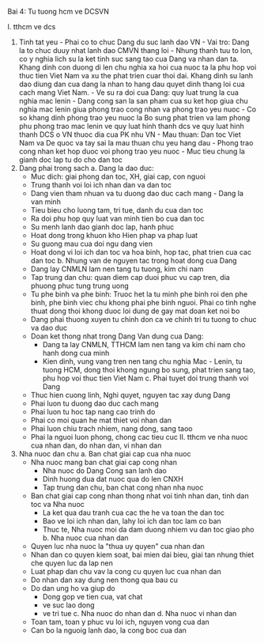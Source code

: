 Bai 4: Tu tuong hcm ve DCSVN

I. tthcm ve dcs
  1. Tinh tat yeu
    - Phai co to chuc Dang du suc lanh dao VN
    - Vai tro: Dang la to chuc duuy nhat lanh dao CMVN thang loi
    - Nhung thanh tuu to lon, co y nghia lich su la ket tinh suc sang tao cua Dang va nhan dan ta. Khang dinh con duong di len chu nghia xa hoi cua nuoc ta la phu hop voi thuc tien Viet Nam va xu the phat trien cuar thoi dai. Khang dinh su lanh dao diung dan cua dang la nhan to hang dau quyet dinh thang loi cua cach mang Viet Nam.
    - Ve su ra doi cua Dang: quy luat trung la cua nghia mac lenin
    - Dang cong san la san pham cua su ket hop giua chu nghia mac lenin giua phong trao cong nhan va phong trao yeu nuoc
    - Co so khang dinh phong trao yeu nuoc la Bo sung phat trien va lam phong phu phong trao mac lenin ve quy luat hinh thanh dcs ve quy luat hinh thanh DCS o VN thuoc dia cua PK nhu VN
    - Mau thuan: Dan toc Viet Nam va De quoc va tay sai la mau thuan chu yeu hang dau
    - Phong trao cong nhan ket hop duoc voi phong trao yeu nuoc
    - Muc tieu chung la gianh doc lap tu do cho dan toc
  2. Dang phai trong sach
    a. Dang la dao duc:
      + Muc dich: giai phong dan toc, XH, giai cap, con nguoi
      + Trung thanh voi loi ich nhan dan va dan toc
      + Dang vien tham nhuan va tu duong dao duc cach mang
    - Dang la van minh
      + Tieu bieu cho luong tam, tri tue, danh du cua dan toc
      + Ra doi phu hop quy luat van minh tien bo cua dan toc
      + Su menh lanh dao gianh doc lap, hanh phuc
      + Hoat dong trong khuon kho Hien phap va phap luat
      + Su guong mau cua doi ngu dang vien
      + Hoat dong vi loi ich dan toc va hoa binh, hop tac, phat trien cua cac dan toc
    b. Nhung van de nguyen tac trong hoat dong cua Dang
      - Dang lay CNMLN lam nen tang tu tuong, kim chi nam
      - Tap trung dan chu: quan diem cap duoi phuc vu cap tren, dia phuong phuc tung trung uong
      - Tu phe binh va phe binh: Truoc het la tu minh phe binh roi den phe binh, phe binh viec chu khong phai phe binh nguoi. Phai co tinh nghe thuat dong thoi khong duoc loi dung de gay mat doan ket noi bo
      - Dang phai thuong xuyen tu chinh don ca ve chinh tri tu tuong to chuc va dao duc
      - Doan ket thong nhat trong Dang
      Van dung cua Dang:
        + Dang ta lay CNMLN, TTHCM lam nen tang va kim chi nam cho hanh dong cua minh
        + Kien dinh, vung vang tren nen tang chu nghia Mac - Lenin, tu tuong HCM, dong thoi khong ngung bo sung, phat trien sang tao, phu hop voi thuc tien Viet Nam
    c. Phai tuyet doi trung thanh voi Dang
      - Thuc hien cuong linh, Nghi quyet, nguyen tac xay dung Dang
      - Phai luon tu duong dao duc cach mang
      - Phai luon tu hoc tap nang cao trinh do
      - Phai co moi quan he mat thiet voi nhan dan
      - Phai luon chiu trach nhiem, nang dong, sang taoo
      - Phai la nguoi luon phong, chong cac tieu cuc
II. tthcm ve nha nuoc cua nhan dan, do nhan dan, vi nhan dan
  1. Nha nuoc dan chu
    a. Ban chat giai cap cua nha nuoc
      * Nha nuoc mang ban chat giai cap cong nhan
        - Nha nuoc do Dang Cong san lanh dao
        - Dinh huong dua dat nuoc qua do len CNXH
        - Tap trung dan chu, ban chat cong nhan nha nuoc
      * Ban chat giai cap cong nhan thong nhat voi tinh nhan dan, tinh dan toc va Nha nuoc
        - La ket qua dau tranh cua cac the he va toan the dan toc
        - Bao ve loi ich nhan dan, lahy loi ich dan toc lam co ban
        - Thuc te, Nha nuoc moi da dam duong nhiem vu dan toc giao pho
    b. Nha nuoc cua nhan dan
      - Quyen luc nha nuoc la "thua uy quyen" cua nhan dan
      - Nhan dan co quyen kiem soat, bai mien dai bieu, giai tan nhung thiet che quyen luc da lap nen
      - Luat phap dan chu vav la cong cu quyen luc cua nhan dan
      - Do nhan dan xay dung nen thong qua bau cu
      - Do dan ung ho va giup do
        + Dong gop ve tien cua, vat chat
        + ve suc lao dong
        + ve tri tue
    c. Nha nuoc do nhan dan
    d. Nha nuoc vi nhan dan
      - Toan tam, toan y phuc vu loi ich, nguyen vong cua dan
      - Can bo la nguoig lanh dao, la cong boc cua dan